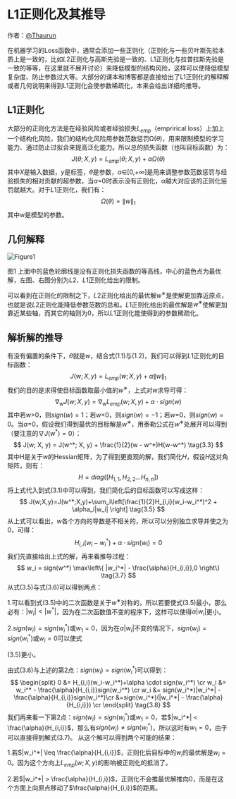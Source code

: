 #  L1正则化及其推导 		



作者：[@Thaurun](http://www.cnblogs.com/heguanyou/)



在机器学习的Loss函数中，通常会添加一些正则化（正则化与一些贝叶斯先验本质上是一致的，比如*L*2正则化与高斯先验是一致的、L1正则化与拉普拉斯先验是一致的等等，在这里就不展开讨论）来降低模型的结构风险，这样可以使降低模型复杂度、防止参数过大等。大部分的课本和博客都是直接给出了L1正则化的解释解或者几何说明来得到L1正则化会使参数稀疏化，本来会给出详细的推导。



## L1正则化

大部分的正则化方法是在经验风险或者经验损失$L_{emp}$（emprirical loss）上加上一个结构化风险，我们的结构化风险用参数范数惩罚Ω(*θ*)，用来限制模型的学习能力、通过防止过拟合来提高泛化能力。所以总的损失函数（也叫目标函数）为：
$$
J(\theta; X, y) = L_{emp}(\theta; X, y) + \alpha\Omega(\theta) \tag{1.1}
$$
其中*X*是输入数据，*y*是标签，*θ*是参数，*α*∈[0,+∞]是用来调整参数范数惩罚与经验损失的相对贡献的超参数，当*α*=0时表示没有正则化，*α*越大对应该的正则化惩罚就越大。对于*L*1正则化，我们有：
$$
\Omega(\theta) = \|w\|_1 \tag{1.2}
$$
其中w是模型的参数。



## 几何解释

![Figure1](https://images2017.cnblogs.com/blog/1191997/201709/1191997-20170923211228509-793263487.png)

图1 上面中的蓝色轮廓线是没有正则化损失函数的等高线，中心的蓝色点为最优解，左图、右图分别为*L*2、*L*1正则化给出的限制。

可以看到在正则化的限制之下，*L*2正则化给出的最优解$w^∗$是使解更加靠近原点，也就是说*L*2正则化能降低参数范数的总和。*L*1正则化给出的最优解是$w^∗$使解更加靠近某些轴，而其它的轴则为0，所以*L*1正则化能使得到的参数稀疏化。



## 解析解的推导

有没有偏置的条件下，*θ*就是*w*，结合式(1.1)与(1.2)，我们可以得到*L*1正则化的目标函数：
$$
J(w; X, y) = L_{emp}(w; X, y) + \alpha\|w\|_1  \tag{3.1}
$$
我们的目的是求得使目标函数取最小值的$w^∗$，上式对*w*求导可得：
$$
\nabla_w J(w; X, y) = \nabla_w L_{emp}(w; X, y) + \alpha \cdot sign(w) \tag{3.2}
$$
 其中若*w*>0，则$sign(w)=1$；若*w*<0，则$sign(w) = -1$；若*w*=0，则$sign(w)=0$。当*α*=0，假设我们得到最优的目标解是$w^∗$，用泰勒公式在$w^∗$处展开可以得到（要注意的$\nabla J(w^*)=0$）：
$$
J(w; X, y) = J(w^*; X, y) + \frac{1}{2}(w - w^*)H(w-w^*) \tag{3.3}
$$
其中H是关于*w*的Hessian矩阵，为了得到更直观的解，我们简化*H*，假设*H*这对角矩阵，则有：
$$
H = diag([H_{1,1},H_{2,2}...H_{n,n}]) \tag{3.4}
$$
将上式代入到式(3.1)中可以得到，我们简化后的目标函数可以写成这样：
$$
J(w;X,y)=J(w^*;X,y)+\sum_i\left[\frac{1}{2}H_{i,i}(w_i-w_i^*)^2 + \alpha_i|w_i| \right] \tag{3.5}
$$
从上式可以看出，*w*各个方向的导数是不相关的，所以可以分别独立求导并使之为0，可得：
$$
H_{i,i}(w_i-w_i^*)+\alpha \cdot sign(w_i)=0 \tag{3.6}
$$
我们先直接给出上式的解，再来看推导过程：
$$
w_i = sign(w^*) \max\left\{ |w_i^*| - \frac{\alpha}{H_{i,i}},0 \right\} \tag{3.7}
$$
从式(3.5)与式(3.6)可以得到两点：

1.可以看到式(3.5)中的二次函数是关于$w^∗$对称的，所以若要使式(3.5)最小，那么必有：$|w_i|<|w^*|$，因为在二次函数值不变的程序下，这样可以使得$α|w_i|$更小。

2.$sign(w_i)=sign(w_i^*)$或$w_1=0$，因为在$\alpha|w_i|$不变的情况下，$sign(w_i)=sign(w_i^*)$或$w_i=0$可以使式

(3.5)更小。

由式(3.6)与上述的第2点：$sign(w_i)=sign(w_i^*)$可以得到：
$$
\begin{split}
0 &= H_{i,i}(w_i-w_i^*)+\alpha \cdot sign(w_i^*) \cr
w_i &= w_i^* - \frac{\alpha}{H_{i,i}}sign(w_i^*) \cr
w_i &= sign(w_i^*)|w_i^*| - \frac{\alpha}{H_{i,i}}sign(w_i^*)\cr
 &=sign(w_i^*)(|w_i^*| - \frac{\alpha}{H_{i,i}}) \cr
\end{split} \tag{3.8}
$$
 我们再来看一下第2点：$sign(w_i)=sign(w_i^*)$或$w_1=0$，若$|w_i^*| < \frac{\alpha}{H_{i,i}}$，那么有$sign(w_i) \neq sign(w_i^*)$，所以这时有$w_1=0$，由于可以直接得到解式(3.7)。
 从这个解可以得到两个可能的结果：

1.若$|w_i^*| \leq \frac{\alpha}{H_{i,i}}$，正则化后目标中的$w_i$的最优解是$w_i=0$。因为这个方向上$L_{emp}(w; X, y)$的影响被正则化的抵消了。

2.若$|w_i^*| > \frac{\alpha}{H_{i,i}}$，正则化不会推最优解推向0，而是在这个方面上向原点移动了$\frac{\alpha}{H_{i,i}}$的距离。

